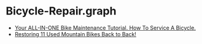 # Bicycle-Repair.graph
- [Your ALL-IN-ONE Bike Maintenance Tutorial. How To Service A Bicycle.](https://youtu.be/O3mzPQnyyOU)
- [Restoring 11 Used Mountain Bikes Back to Back!](https://youtu.be/eVJJ4macLQE)
